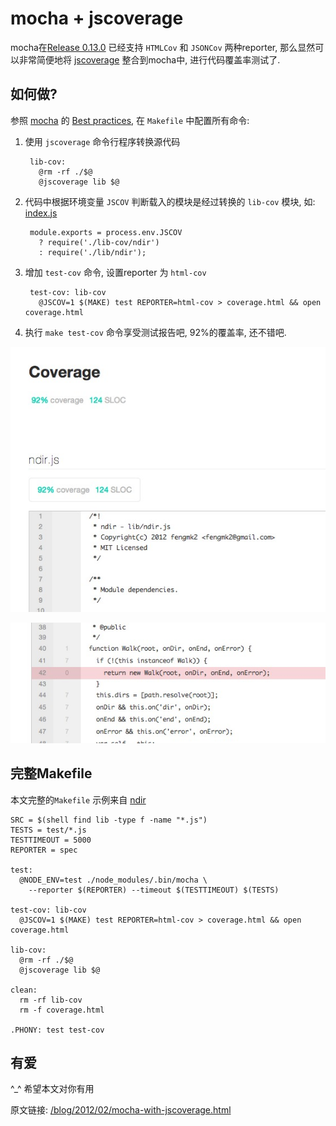 # mocha + jscoverage

mocha在[Release 0.13.0](https://github.com/visionmedia/mocha/commit/6caeb30386e92b4a980074b535747319324dfe99) 已经支持 `HTMLCov` 和 `JSONCov` 两种reporter, 那么显然可以非常简便地将 [jscoverage](https://github.com/visionmedia/node-jscoverage) 整合到mocha中, 进行代码覆盖率测试了.

## 如何做?

参照 [mocha](https://mochajs.org/) 的 [Best practices](https://mochajs.org/), 在 `Makefile` 中配置所有命令:

1. 使用 `jscoverage` 命令行程序转换源代码

        lib-cov:
          @rm -rf ./$@
          @jscoverage lib $@

1. 代码中根据环境变量 `JSCOV` 判断载入的模块是经过转换的 `lib-cov` 模块, 如: [index.js](https://github.com/fengmk2/ndir/blob/master/index.js)

        module.exports = process.env.JSCOV 
          ? require('./lib-cov/ndir')
          : require('./lib/ndir');

1. 增加 `test-cov` 命令, 设置reporter 为 `html-cov`

        test-cov: lib-cov
          @JSCOV=1 $(MAKE) test REPORTER=html-cov > coverage.html && open coverage.html

1. 执行 `make test-cov` 命令享受测试报告吧, 92%的覆盖率, 还不错吧.

![mocha-with-jscoverage-1.jpg](mocha-with-jscoverage-1.jpg)

![mocha-with-jscoverage-2.jpg](mocha-with-jscoverage-2.jpg)

## 完整Makefile

本文完整的`Makefile` 示例来自 [ndir](https://github.com/fengmk2/ndir)

    SRC = $(shell find lib -type f -name "*.js")
    TESTS = test/*.js
    TESTTIMEOUT = 5000
    REPORTER = spec

    test:
      @NODE_ENV=test ./node_modules/.bin/mocha \
        --reporter $(REPORTER) --timeout $(TESTTIMEOUT) $(TESTS)

    test-cov: lib-cov
      @JSCOV=1 $(MAKE) test REPORTER=html-cov > coverage.html && open coverage.html

    lib-cov:
      @rm -rf ./$@
      @jscoverage lib $@

    clean:
      rm -rf lib-cov
      rm -f coverage.html

    .PHONY: test test-cov

## 有爱

^_^ 希望本文对你有用

原文链接: [/blog/2012/02/mocha-with-jscoverage.html](/blog/2012/02/mocha-with-jscoverage.html)
